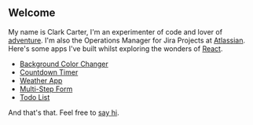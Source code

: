 ## Welcome

My name is Clark Carter, I'm an experimenter of code and lover of [adventure](http://www.adventureplaybook.com/about/). I'm also the Operations Manager for Jira Projects at [Atlassian](https://www.atlassian.com/). Here's some apps I've built whilst exploring the wonders of [React](https://facebook.github.io/react/).

- [Background Color Changer](https://github.com/clarkcarter/bg-colour-changer)
- [Countdown Timer](https://github.com/clarkcarter/timer)
- [Weather App](https://github.com/clarkcarter/weather)
- [Multi-Step Form](https://github.com/clarkcarter/multi-step-form)
- [Todo List](https://github.com/clarkcarter/todo)

And that's that. Feel free to [say hi](clark@clarkcarter.com). 

